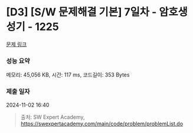 # [D3] [S/W 문제해결 기본] 7일차 - 암호생성기 - 1225 

[문제 링크](https://swexpertacademy.com/main/code/problem/problemDetail.do?contestProbId=AV14uWl6AF0CFAYD) 

### 성능 요약

메모리: 45,056 KB, 시간: 117 ms, 코드길이: 353 Bytes

### 제출 일자

2024-11-02 16:40



> 출처: SW Expert Academy, https://swexpertacademy.com/main/code/problem/problemList.do